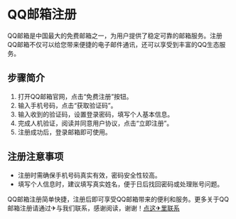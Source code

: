 # QQ邮箱注册

QQ邮箱是中国最大的免费邮箱之一，为用户提供了稳定可靠的邮箱服务。注册QQ邮箱不仅可以给您带来便捷的电子邮件通讯，还可以享受到丰富的QQ生态服务。

## 步骤简介

1. 打开QQ邮箱官网，点击“免费注册”按钮。
2. 输入手机号码，点击“获取验证码”。
3. 输入收到的验证码，设置登录密码，填写个人基本信息。
4. 完成人机验证，阅读并同意用户协议，点击“立即注册”。
5. 注册成功后，登录邮箱即可使用。

## 注册注意事项

- 注册时需确保手机号码真实有效，密码安全性较高。
- 填写个人信息时，建议填写真实姓名，便于日后找回密码或处理账号问题。

QQ邮箱注册简单快捷，注册后即可享受QQ邮箱带来的便利和服务。更多关于QQ邮箱注册请通过✈与我们联系，感谢阅读，谢谢！[点这✈里联系](https://gg.k02.cc)